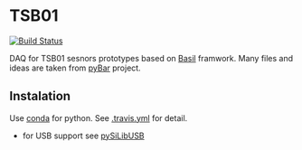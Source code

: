 # TSB01

[![Build Status](https://travis-ci.org/SiLab-Bonn/TSB01.svg?branch=master)](https://travis-ci.org/SiLab-Bonn/TSB01)

DAQ for TSB01 sesnors prototypes based on [Basil](https://github.com/SiLab-Bonn/basil) framwork. Many files and ideas are taken from [pyBar](https://github.com/SiLab-Bonn/pyBAR) project.

## Instalation
Use [conda](http://conda.pydata.org) for python. See [.travis.yml](https://github.com/SiLab-Bonn/TSB01/blob/master/.travis.yml) for detail. 
- for USB support see [pySiLibUSB](https://github.com/SiLab-Bonn/pySiLibUSB)

